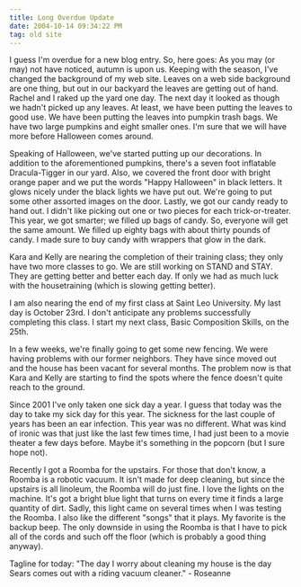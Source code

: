 ```yaml
---
title: Long Overdue Update
date: 2004-10-14 09:34:22 PM
tag: old site
---
```


I guess I'm overdue for a new blog entry. So, here goes: As you may (or may) not have noticed, autumn is upon us. Keeping with the season, I've changed the background of my web site. Leaves on a web side background are one thing, but out in our backyard the leaves are getting out of hand. Rachel and I raked up the yard one day. The next day it looked as though we hadn't picked up any leaves. At least, we have been putting the leaves to good use. We have been putting the leaves into pumpkin trash bags. We have two large pumpkins and eight smaller ones. I'm sure that we will have more before Halloween comes around.

Speaking of Halloween, we've started putting up our decorations. In addition to the aforementioned pumpkins, there's a seven foot inflatable Dracula-Tigger in our yard. Also, we covered the front door with bright orange paper and we put the words "Happy Halloween" in black letters. It glows nicely under the black lights we have put out. We're going to put some other assorted images on the door. Lastly, we got our candy ready to hand out. I didn't like picking out one or two pieces for each trick-or-treater. This year, we got smarter; we filled up bags of candy. So, everyone will get the same amount. We filled up eighty bags with about thirty pounds of candy. I made sure to buy candy with wrappers that glow in the dark.

Kara and Kelly are nearing the completion of their training class; they only have two more classes to go. We are still working on STAND and STAY. They are getting better and better each day. If only we had as much luck with the housetraining (which is slowing getting better).

I am also nearing the end of my first class at Saint Leo University. My last day is October 23rd. I don't anticipate any problems successfully completing this class. I start my next class, Basic Composition Skills, on the 25th.

In a few weeks, we're finally going to get some new fencing. We were having problems with our former neighbors. They have since moved out and the house has been vacant for several months. The problem now is that Kara and Kelly are starting to find the spots where the fence doesn't quite reach to the ground.

Since 2001 I've only taken one sick day a year. I guess that today was the day to take my sick day for this year. The sickness for the last couple of years has been an ear infection. This year was no different. What was kind of ironic was that just like the last few times time, I had just been to a movie theater a few days before. Maybe it's something in the popcorn (but I sure hope not).

Recently I got a Roomba for the upstairs. For those that don't know, a Roomba is a robotic vacuum. It isn't made for deep cleaning, but since the upstairs is all linoleum, the Roomba will do just fine. I love the lights on the machine. It's got a bright blue light that turns on every time it finds a large quantity of dirt. Sadly, this light came on several times when I was testing the Roomba. I also like the different "songs" that it plays. My favorite is the backup beep. The only downside in using the Roomba is that I have to pick all of the cords and such off the floor (which is probably a good thing anyway).

Tagline for today: "The day I worry about cleaning my house is the day Sears comes out with a riding vacuum cleaner." - Roseanne
